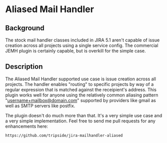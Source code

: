 Aliased Mail Handler
====================

Background
----------

The stock mail handler classes included in JIRA 5.1 aren't capable of
issue creation across all projects using a single service config.  The
commercial JEMH plugin is certainly capable, but is overkill for the
simple case.

Description
-----------

The Aliased Mail Handler supported use case is issue creation across all
projects.  The handler enables "routing" to specific projects by way of
a regular expression that is matched against the receipient's address.
This plugin works well for anyone using the relatively common aliasing
pattern "username+mailbox@domain.com" supported by providers like gmail
as well as SMTP servers like postfix.

The plugin doesn't do much more than that.  It's a very simple use case
and a very simple implementation.  Feel free to send me pull requests
for any enhancements here:

	https://github.com/tripside/jira-mailhandler-aliased


